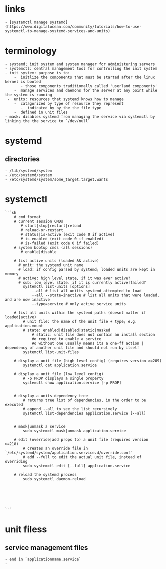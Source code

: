 # links
    - [systemctl manage systemd](https://www.digitalocean.com/community/tutorials/how-to-use-systemctl-to-manage-systemd-services-and-units)


# terminology 
    - systemd; init system and system manager for administering servers
    - systemctl: central management tool for controlling the init system 
    - init system: purpose is to:
        -  initlize the components that must be started after the linux kernel is booted
           - those components traditionally called 'userland components'
        -  manage services and daemons for the server at any point while the system is running
     -  units: resources that systemd knows how to manage
        -  catagorized by type of resource they represent 
           -  indicated by by the the file type
        -  defined in unit files
    - mask: disables systemd from managing the service via systemctl by linking the the service to `/dev/null`


 
# systemd 
## directories 
    - /lib/systemd/system
    - /etc/systemd/system
    - /etc/systemd/system/some_target.target.wants
# systemctl 

    ```sh
        # cmd format
        # current session CMDs
           # start|stop|restart|reload
           # reload-or-restart
           # status|is-active (exit code 0 if active)
           # is-enabled (exit code 0 if enabled)
           # is-failed (exit code 0 if failed)
        # system bootup cmds (all sessions)
           # enable|disable
        
        # list active units (loaded && active)
          # unit: the systemd unit name 
          # load: if config parsed by systemd; loaded units are kept in memory
          # active: high level state, if it was ever active? 
          # sub: low level state, if it is currently active|failed?
            systemctl list-units [options]
                --all # list all unitts systemd attempted to load
                --all --state=inactive # list all units that were loaded, and are now inactive
                --type=service # only active service units
        
        # list all units within the systemd paths (doesnt matter if loaded|active)
            # unit file: the name of the unit file + type; e.g. application.mount
            # state: enabled|disabled|static|masked
                # static: unit file does not contain an install section
                #o required to enable a service
                #o without one usually means its a one-ff action | dependency of another unit file and should not run by itself
            systemctl list-unit-files

        # display a unit file (high level config) (requires version >=209)
            systemctl cat application.service
        
        # display a unit file (low level config)
            # -p PROP displays a single property    
            systemctl show application.service [-p PROP]  


        # display a units dependency tree
            # returns tree list of dependencies, in the order to be executed 
            # append --all to see the list recursively
            systemctl list-dependencies application.service [--all]


        # mask|unmask a service
            sudo systemctl mask|unmask application.service

        # edit (override|add props to) a unit file (requires version >=218)
            # creates an override file in `/etc/systemd/system/application.service.d/override.conf`
            # add --full to edit the actual unit file, instead of overriding
            sudo systemctl edit [--full] application.service

        # reload the systemd process 
            sudo systemctl daemon-reload

        
        
        

        
    ```

# unit filess
## service management files 
    - end in `applicationname.service`
    - 
